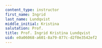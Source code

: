 ```yaml
---
content_type: instructor
first_name: Ingrid
last_name: Lundqvist
middle_initial: Kristina
salutation: Prof.
title: Prof. Ingrid Kristina Lundqvist
uid: e0a06068-a601-8a79-877c-d2f0e3542ef2
---
```

